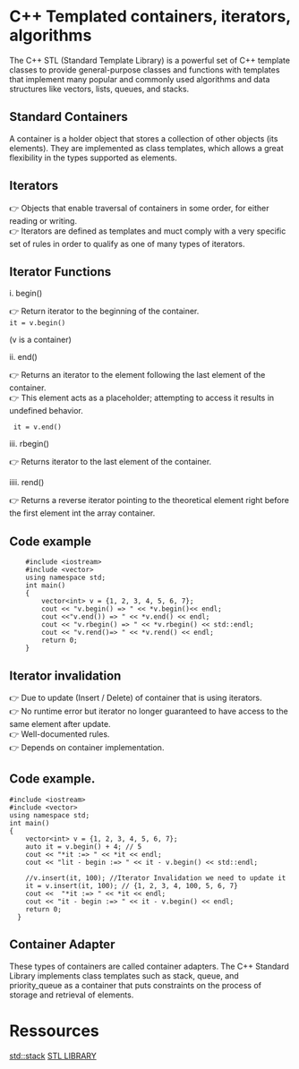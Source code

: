 # C++ Templated containers, iterators, algorithms
  The C++ STL (Standard Template Library) is a powerful set of C++ template classes to provide general-purpose classes and functions with templates that      implement many popular and commonly used algorithms and data structures like vectors, lists, queues, and stacks.

  ## Standard Containers

  A container is a holder object that stores a collection of other objects (its elements). They are implemented as class templates, which allows a great flexibility in the types supported as elements.
  
  ## Iterators
  :point_right: Objects that enable traversal of containers in some order, for either reading or writing.<br>
  :point_right: Iterators are defined as templates and muct comply with a very specific set of rules in order to qualify as one of many types of iterators.

  ## Iterator Functions
  i. begin() <br>
  
  :point_right: Return iterator to the beginning of the container.<br>
          ```it = v.begin() ```
          
   (v is a container)
    
   ii. end()<br>
   
   :point_right: Returns an iterator to the element following the last element of the container.<br>
   :point_right: This element acts as a placeholder; attempting to access it results in undefined behavior.<br>

     it = v.end()
     
   iii. rbegin()<br>

   :point_right: Returns iterator to the last element of the container.<br>

   iiii. rend()<br>

   :point_right: Returns a reverse iterator pointing to the theoretical element right before the first element int the array container.

   ## Code example 

        #include <iostream>
        #include <vector>
        using namespace std;
        int main()
        {
            vector<int> v = {1, 2, 3, 4, 5, 6, 7};
            cout << "v.begin() => " << *v.begin()<< endl;
            cout <<"v.end()) => " << *v.end() << endl;
            cout << "v.rbegin() => " << *v.rbegin() << std::endl;
            cout << "v.rend()=> " << *v.rend() << endl;
            return 0;
        }
       
  ## Iterator invalidation
    
  :point_right: Due to update (Insert / Delete) of container that is using iterators.<br>
  :point_right: No runtime error but iterator no longer guaranteed to have access to the same element after update.<br>
  :point_right: Well-documented rules.<br>
  :point_right: Depends on container implementation.<br>
  
  ## Code example.
  
    #include <iostream>
    #include <vector>
    using namespace std;
    int main()
    {
        vector<int> v = {1, 2, 3, 4, 5, 6, 7};
        auto it = v.begin() + 4; // 5
        cout << "*it :=> " << *it << endl;
        cout << "lit - begin :=> " << it - v.begin() << std::endl;

        //v.insert(it, 100); //Iterator Invalidation we need to update it
        it = v.insert(it, 100); // {1, 2, 3, 4, 100, 5, 6, 7}
        cout <<  "*it :=> " << *it << endl;
        cout << "it - begin :=> " << it - v.begin() << endl;
        return 0;
      }
  
  ## Container Adapter

  These types of containers are called container adapters. The C++ Standard Library implements class templates such as stack, queue, and priority_queue as a container that puts constraints on the process of storage and retrieval of elements.

  # Ressources

   [std::stack](https://en.cppreference.com/w/cpp/container/stack)
   [STL LIBRARY](https://www.youtube.com/playlist?list=PL1w8k37X_6L9NXrP1D31hDTKcdAPIL0cG)

